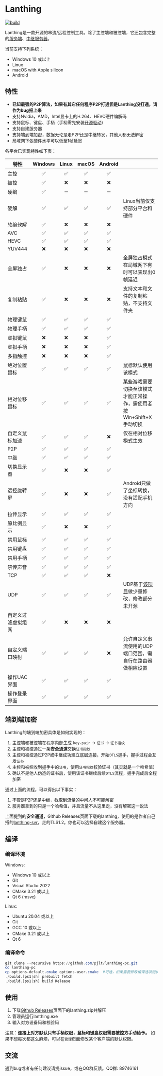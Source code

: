 # Lanthing

[![build](https://github.com/pjlt/lanthing-pc/actions/workflows/build.yml/badge.svg)](https://github.com/pjlt/lanthing-pc/actions/workflows/build.yml)

Lanthing是一款开源的串流/远程控制工具。除了主控端和被控端，它还包含完整的[服务端](https://github.com/pjlt/lanthing-svr)、[中继服务器](https://github.com/pjlt/relay)。

当前支持下列系统：

* Windows 10 或以上
* Linux
* macOS with Apple silicon
* Android

## 特性

* **已知最强的P2P算法，如果有其它任何程序P2P打通但是Lanthing没打通，请作为bug报上来**
* 支持Nvidia，AMD，Intel显卡上的H.264、HEVC硬件编解码
* 支持鼠标、键盘、手柄（手柄需先安装[开源驱动](https://github.com/nefarius/ViGEmBus/releases)）
* 支持自建服务器
* 支持端到端加密，数据无论是走P2P还是中继转发，其他人都无法解密
* 局域网下依硬件水平可以低至1帧延迟

各平台已实现特性如下表：

|特性     |Windows|Linux|macOS|Android||
|--------|:-----:|:-----:|:-----:|:-----:|-----|
|主控    |✅|✅|✅|✅|
|被控    |✅|❌|❌|❌|
|硬编    |✅|➖|➖|➖|
|硬解    |✅|✅|✅|✅|Linux当前仅支持部分平台和硬件|
|软编软解|✅|❌|❌|❌|
|AVC    |✅|✅|✅|✅|
|HEVC    |✅|✅|✅|✅|
|YUV444|❌|❌|❌|❌|
|全屏独占|✅|❌|❌|❌|全屏独占模式在局域网下有时可以表现出0帧延迟|
|复制粘贴|✅|❌|❌|❌|支持文本和文件的复制粘贴，不支持文件夹|
|物理键鼠|✅|✅|✅|✅|
|物理手柄|✅|✅|✅|✅|
|虚拟键鼠|❌|❌|❌|✅|
|虚拟手柄|❌|❌|❌|✅|
|多指触控|❌|❌|❌|✅|
|绝对位置鼠标|✅|✅|✅|✅|鼠标默认使用该模式|
|相对位移鼠标|✅|✅|✅|✅|某些游戏需要切换至该模式才能正常操作，需使用者按Win+Shift+X手动切换|
|自定义鼠标加速|✅|✅|✅|❌|仅在相对位移模式生效|
|P2P    |✅|✅|✅|✅|
|中继    |✅|✅|✅|✅|
|切换显示器|✅|❌|❌|✅|
|远控旋转屏|✅|❌|❌|✅|Android只做了坐标转换，没有适配手机方向|
|拉伸显示|✅|✅|✅|✅|
|原比例显示|✅|❌|❌|✅|
|禁用鼠标|✅|✅|✅|✅|
|禁用键盘|✅|✅|✅|✅|
|禁用手柄|✅|✅|✅|✅|
|禁传声音|✅|✅|✅|✅|
|TCP|✅|✅|✅|❌|
|UDP|✅|✅|✅|✅|UDP基于[该项目](https://webrtc.googlesource.com/src/)做少量修改，修改部分未开源|
|自定义过滤虚拟组网|✅|❌|❌|❌|
|自定义端口映射|✅|✅|✅|❌|允许自定义串流使用的UDP端口范围，需自行在路由器做相应设置|
|操作UAC界面|✅|✅|✅|✅|
|操作登录界面|✅|✅|✅|✅|


## 端到端加密

Lanthing的端到端加密具体是如何实现的：
1. 主控端和被控端在程序内部生成 `key-pair` -> `证书` -> `证书指纹`
2. 主控和被控通过一条**安全通道**交换`证书指纹`
3. 主控和被控通过P2P或中继成功建立底层连接，开始`DTLS`握手，握手过程会互发`证书`
4. 主控和被控收到握手中的`证书`，使用`证书指纹`校验证书（其实就是一个哈希值）
5. 确认不是他人伪造的证书后，使用该证书继续后续`DTLS`流程，握手完成后全程加密

通过上面的流程，可以得出以下事实：
1. 不管是P2P还是中继，截取到流量的中间人不可能解密
2. 服务器拿到的只是一个哈希值，并且流量不从这里走，没有解密这一说法

上面提到的**安全通道**，Github Releases页面下载的lanthing，使用的是作者自己搭的[lanthing-svr](https://github.com/pjlt/lanthing-svr)，走的TLS1.2。你也可以选择自建这个服务器。

## 编译

### 编译环境

Windows:

* Windows 10 或以上
* Git
* Visual Studio 2022
* CMake 3.21 或以上
* Qt 6 (msvc)

Linux:

* Ubuntu 20.04 或以上
* Git
* GCC 10 或以上
* CMake 3.21 或以上
* Qt 6

### 编译命令

```powershell
git clone --recursive https://github.com/pjlt/lanthing-pc.git
cd lanthing-pc
cp options-default.cmake options-user.cmake  #可选，如果需要修改编译选项则执行此步，并修改相应选项；如果QT不在环境变量里，则必须修改LT_QT_CMAKE_PATH
./build.[ps1|sh] prebuilt fetch
./build.[ps1|sh] build Release
```

## 使用

1. 下载[Github Releases](https://github.com/pjlt/lanthing-pc/releases)页面下的lanthing.zip并解压
2. 管理员运行lanthing.exe
3. 输入对方设备码和校验码

注意：**连接上对方默认只有手柄权限，鼠标和键盘权限需要被控方手动给予。** 如果不想每次都这么麻烦，可以在`管理`页面修改某个客户端的默认权限。


## 交流

遇到bug或者有任何建议请提issue，或在QQ群反馈。QQ群: 89746161
